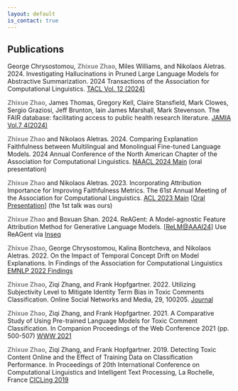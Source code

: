 ```yaml
---
layout: default
is_contact: true
---
```




## Publications

George Chrysostomou, **<span style="color:grey">Zhixue Zhao</span>**, Miles Williams, and Nikolaos Aletras. 2024. Investigating Hallucinations in Pruned Large Language Models for Abstractive Summarization. 2024 Transactions of the Association for
Computational Linguistics. [TACL Vol. 12 (2024)](https://transacl.org/index.php/tacl/article/view/6271)

**<span style="color:grey">Zhixue Zhao</span>**, James Thomas, Gregory Kell, Claire Stansfield, Mark Clowes, Sergio Graziosi, Jeff Brunton, Iain James Marshall, Mark Stevenson. The FAIR database: facilitating access to public health
research literature. [JAMIA Vol.7 4(2024)](https://doi.org/10.1093/jamiaopen/ooae139)

**<span style="color:grey">Zhixue Zhao</span>** and Nikolaos Aletras. 2024. Comparing Explanation Faithfulness between Multilingual and Monolingual Fine-tuned Language Models. 2024 Annual Conference of the North American Chapter of the Association for Computational Linguistics. [NAACL 2024 Main](https://arxiv.org/pdf/2403.12809) (oral presentation)


**<span style="color:grey">Zhixue Zhao</span>** and Nikolaos Aletras. 2023. Incorporating Attribution Importance for Improving Faithfulness Metrics. The 61st Annual Meeting of the Association for Computational Linguistics.
[ACL 2023 Main](https://aclanthology.org/2023.acl-long.261/)
[[Oral Presentation](https://us06web.zoom.us/rec/play/TisLvdRrfqNRYts4y0A6wJeoV2H6kL2eRywX7Jl_wGUxBVO_n_HoIfVi1lhO0OK1sUw-gDjFpHuuDz6o.-zDGXXlaq7nOwrW7?canPlayFromShare=true&from=share_recording_detail&continueMode=true&componentName=rec-play&originRequestUrl=https%3A%2F%2Fus06web.zoom.us%2Frec%2Fshare%2Fc0BepePE3QACrdQQpFnEISDmrUSvV5T7XwJcW1TN0jkGEvVMutm55KeLx9eKWXH4.R0SYaV552qVO0sfV)] (the 1st talk was ours)

**<span style="color:grey">Zhixue Zhao</span>** and Boxuan Shan. 2024. ReAGent: A Model-agnostic Feature Attribution Method for Generative Language Models. [[ReLM@AAAI24](https://arxiv.org/pdf/2402.00794)] Use ReAGent via [Inseq](https://inseq.org/en/latest/main_classes/feature_attribution.html#inseq.attr.feat.ReagentAttribution)


**<span style="color:grey">Zhixue Zhao</span>**, George Chrysostomou, Kalina Bontcheva, and Nikolaos Aletras. 2022. On the Impact of Temporal Concept Drift on Model Explanations. In Findings of the Association for Computational Linguistics [EMNLP 2022 Findings](https://aclanthology.org/2022.findings-emnlp.298/)


**<span style="color:grey">Zhixue Zhao</span>**, Ziqi Zhang, and Frank Hopfgartner. 2022. Utilizing Subjectivity Level to Mitigate Identity Term Bias in Toxic Comments Classification. Online Social Networks and Media, 29, 100205. [Journal](https://www.sciencedirect.com/science/article/abs/pii/S246869642200009X)


**<span style="color:grey">Zhixue Zhao</span>**, Ziqi Zhang, and Frank Hopfgartner. 2021. A Comparative Study of Using Pre-trained Language Models for Toxic Comment Classification. In Companion Proceedings of the Web Conference 2021 (pp. 500-507) [WWW 2021](https://dl.acm.org/doi/abs/10.1145/3442442.3452313#:~:text=Our%20results%20show%20that%2C%20Out,such%20as%20CNN%20and%20BiLSTM.)

**<span style="color:grey">Zhixue Zhao</span>**, Ziqi Zhang, and Frank Hopfgartner. 2019. Detecting Toxic Content Online and the Effect of Training Data on Classification Performance. In Proceedings of 20th International Conference on Computational Linguistics and Intelligent Text Processing, La Rochelle, France [CICLing 2019](https://easychair.org/publications/preprint/XGmR)

